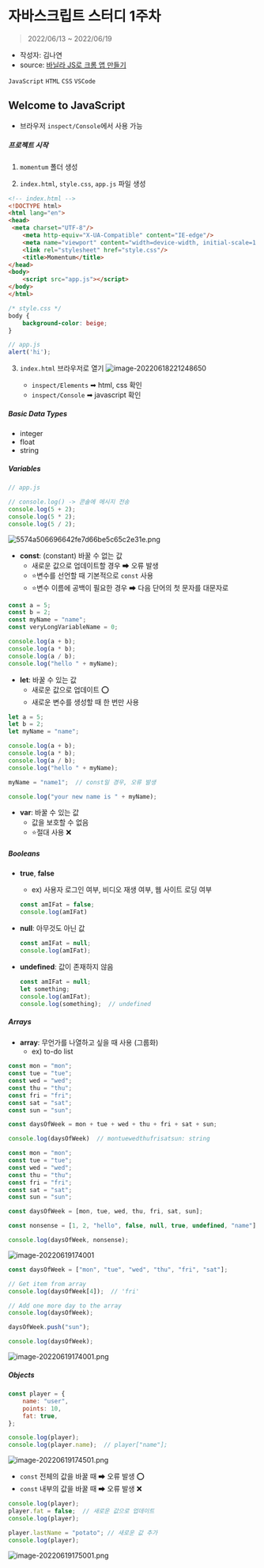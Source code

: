 # 자바스크립트 스터디 1주차

> 2022/06/13 ~ 2022/06/19

- 작성자: 김나연
- source: [바닐라 JS로 크롬 앱 만들기](https://nomadcoders.co/javascript-for-beginners)

`JavaScript` `HTML` `CSS` `VSCode`



## Welcome to JavaScript

- 브라우저 `inspect/Console`에서 사용 가능



##### 프로젝트 시작

1. `momentum` 폴더 생성

2.  `index.html`, `style.css`, `app.js` 파일 생성

   ```html
   <!-- index.html -->
   <!DOCTYPE html>
   <html lang="en">
   <head>
   	<meta charset="UTF-8"/>
       <meta http-equiv="X-UA-Compatible" content="IE-edge"/>
       <meta name="viewport" content="width=device-width, initial-scale=1.0"/>
       <link rel="stylesheet" href="style.css"/>
       <title>Momentum</title>
   </head>    
   <body>
       <script src="app.js"></script>
   </body>    
   </html>
   ```

   ```css
   /* style.css */
   body {
       background-color: beige;
   }
   ```

   ```javascript
   // app.js
   alert('hi');
   ```

3. `index.html` 브라우저로 열기 ![image-20220618221248650](week01.assets/image-20220618221248650.png)
   
   - `inspect/Elements` ➡ html, css 확인
   - `inspect/Console` ➡ javascript 확인 



##### Basic Data Types

- integer
- float
- string



##### Variables

```javascript
// app.js

// console.log() -> 콘솔에 메시지 전송
console.log(5 + 2);
console.log(5 * 2);
console.log(5 / 2);
```

![5574a506696642fe7d66be5c65c2e31e.png](week01.assets/5574a506696642fe7d66be5c65c2e31e.png)

- **const**: (constant) 바꿀 수 없는 값
    - 새로운 값으로 업데이트할 경우 ➡ 오류 발생
    - ⭐변수를 선언할 때 기본적으로 `const` 사용
    - ⭐변수 이름에 공백이 필요한 경우 ➡ 다음 단어의 첫 문자를 대문자로

```javascript
const a = 5;
const b = 2;
const myName = "name";
const veryLongVariableName = 0;

console.log(a + b);
console.log(a * b);
console.log(a / b);
console.log("hello " + myName);
```

- **let**:  바꿀 수 있는 값
    - 새로운 값으로 업데이트 ⭕
    - 새로운 변수를 생성할 때 한 번만 사용


```javascript
let a = 5;
let b = 2;
let myName = "name";

console.log(a + b);
console.log(a * b);
console.log(a / b);
console.log("hello " + myName);

myName = "name1";  // const일 경우, 오류 발생

console.log("your new name is " + myName);
```

- **var**: 바꿀 수 있는 값
    - 값을 보호할 수 없음
    - ⭐절대 사용 ❌
    
    
##### Booleans

- **true**, **false** 
    - ex) 사용자 로그인 여부, 비디오 재생 여부, 웹 사이트 로딩 여부
    
    ```javascript
    const amIFat = false;
    console.log(amIFat)
    ```

- **null**: 아무것도 아닌 값

  ```javascript
  const amIFat = null;
  console.log(amIFat);
  ```

- **undefined**: 값이 존재하지 않음

  ```javascript
  const amIFat = null;
  let something;
  console.log(amIFat);
  console.log(something);  // undefined
  ```



##### Arrays

- **array**: 무언가를 나열하고 싶을 때 사용 (그룹화)
  - ex) to-do list

```javascript
const mon = "mon";
const tue = "tue";
const wed = "wed";
const thu = "thu";
const fri = "fri";
const sat = "sat";
const sun = "sun";

const daysOfWeek = mon + tue + wed + thu + fri + sat + sun;

console.log(daysOfWeek)  // montuewedthufrisatsun: string
```

```javascript
const mon = "mon";
const tue = "tue";
const wed = "wed";
const thu = "thu";
const fri = "fri";
const sat = "sat";
const sun = "sun";

const daysOfWeek = [mon, tue, wed, thu, fri, sat, sun];

const nonsense = [1, 2, "hello", false, null, true, undefined, "name"];

console.log(daysOfWeek, nonsense);
```

![image-20220619174001](week01.assets\image-20220619174001.png)


```javascript
const daysOfWeek = ["mon", "tue", "wed", "thu", "fri", "sat"];

// Get item from array
console.log(daysOfWeek[4]);  // 'fri'

// Add one more day to the array
console.log(daysOfWeek);

daysOfWeek.push("sun");

console.log(daysOfWeek);  
```
![image-20220619174001.png](week01.assets/image-20220619174001.png)



##### Objects

```javascript
const player = {
    name: "user",
    points: 10,
    fat: true,
};

console.log(player);
console.log(player.name);  // player["name"];
```

![image-20220619174501.png](week01.assets/image-20220619174501.png)


- `const` 전체의 값을 바꿀 때 ➡ 오류 발생 ⭕
- `const` 내부의 값을 바꿀 때 ➡ 오류 발생 ❌

```javascript
console.log(player);
player.fat = false;  // 새로운 값으로 업데이트
console.log(player);

player.lastName = "potato"; // 새로운 값 추가
console.log(player);
```

![image-20220619175001.png](week01.assets/image-20220619175001.png)